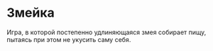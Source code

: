 # Змейка
Игра, в которой постепенно удлиняющаяся змея собирает пищу, пытаясь при этом не укусить саму себя.
